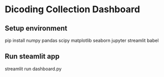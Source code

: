 # Dicoding Collection Dashboard
## Setup environment
pip install numpy pandas scipy matplotlib seaborn jupyter streamlit babel
## Run steamlit app
streamlit run dashboard.py
